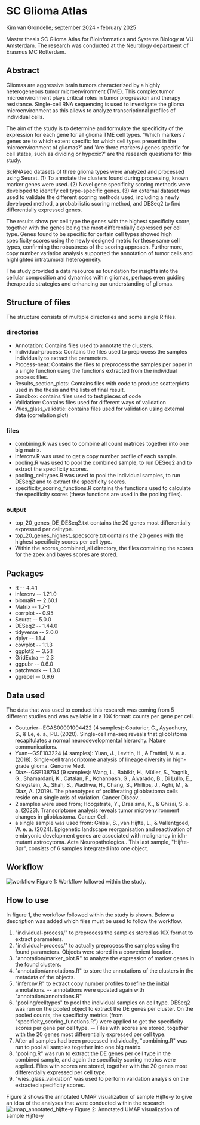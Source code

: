 # SC Glioma Atlas
Kim van Grondelle; september 2024 - february 2025

Master thesis SC Glioma Atlas for Bioinformatics and Systems Biology at VU Amsterdam. The research was conducted at the Neurology department of Erasmus MC Rotterdam. 

## Abstract
Gliomas are aggressive brain tumors characterized by a highly heterogeneous tumor microenvironment (TME). This complex tumor microenvironment plays critical roles in tumor progression and therapy resistance. Single-cell RNA sequencing is used to investigate the glioma microenvironment as this allows to analyze transcriptional profiles of individual cells.

The aim of the study is to determine and formulate the specificity of the expression for each gene for all glioma TME cell types. 'Which markers / genes are to which extent specific for which cell types present in the microenvironment of gliomas?' and 'Are there markers / genes specific for cell states, such as dividing or hypoxic?' are the research questions for this study. 

ScRNAseq datasets of three glioma types were analyzed and processed using Seurat. (1) To annotate the clusters found during processing, known marker genes were used. (2) Novel gene specificity scoring methods were developed to identify cell type-specific genes. (3) An external dataset was used to validate the different scoring methods used, including a newly developed method, a probabilistic scoring method, and DESeq2 to find differentially expressed genes. 

The results show per cell type the genes with the highest specificity score, together with the genes being the most differentially expressed per cell type. Genes found to be specific for certain cell types showed high specificity scores using the newly designed metric for these same cell types, confirming the robustness of the scoring approach. Furthermore, copy number variation analysis supported the annotation of tumor cells and highlighted intratumoral heterogeneity. 

The study provided a data resource as foundation for insights into the cellular composition and dynamics within gliomas, perhaps even guiding therapeutic strategies and enhancing our understanding of gliomas. 

## Structure of files
The structure consists of multiple directories and some single R files. 

### directories
- Annotation: Contains files used to annotate the clusters.
- Individual-process: Contains the files used to preprocess the samples individually to extract the parameters. 
- Process-neat: Contains the files to preprocess the samples per paper in a single function using the functions extracted from the individual process files. 
- Results_section_plots: Contains files with code to produce scatterplots used in the thesis and the lists of final result. 
- Sandbox: contains files used to test pieces of code
- Validation: Contains files used for different ways of validation
- Wies_glass_validatie: contains files used for validation using external data (correlation plot)

### files
- combining.R was used to combine all count matrices together into one big matrix. 
- infercnv.R was used to get a copy number profile of each sample. 
- pooling.R was used to pool the combined sample, to run DESeq2 and to extract the specificity scores. 
- pooling_celltypes.R was used to pool the individual samples, to run DESeq2 and to extract the specificity scores. 
- specificity_scoring_functions.R contains the functions used to calculate the specificity scores (these functions are used in the pooling files).

### output
- top_20_genes_DE_DESeq2.txt contains the 20 genes most differentially expressed per celltype. 
- top_20_genes_highest_specscore.txt contains the 20 genes with the highest specificity scores per cell type.
- Within the scores_combined_all directory, the files containing the scores for the zpex and bayes scores are stored. 

## Packages
- R -- 4.4.1 
- infercnv -- 1.21.0
- biomaRt -- 2.60.1  
- Matrix -- 1.7-1
- corrplot -- 0.95  
- Seurat -- 5.0.0 
- DESeq2 -- 1.44.0 
- tidyverse -- 2.0.0
- dplyr -- 1.1.4   
- cowplot -- 1.1.3
- ggplot2 -- 3.5.1  
- GridExtra -- 2.3
- ggpubr -- 0.6.0   
- patchwork -- 1.3.0
- ggrepel -- 0.9.6  


## Data used
The data that was used to conduct this research was coming from 5 different studies and was available in a 10X format: counts per gene per cell. 
- Couturier--EGAS00001004422 (4 samples): Couturier, C., Ayyadhury, S., & Le, e. a., PU. (2020). Single-cell rna-seq reveals that glioblstoma recapitulates a normal neurodevelopmental hierarchy. Nature communications. 
- Yuan--GSE103224 (4 samples): Yuan, J., Levitin, H., & Frattini, V. e. a. (2018). Single-cell transcriptome analysis of lineage diversity in high-grade glioma. Genome Med.
- Diaz--GSE138794 (9 samples): Wang, L., Babikir, H., Müller, S., Yagnik, G., Shamardani, K., Catalan, F., Kohanbash, G., Alvarado, B., Di Lullo, E., Kriegstein, A., Shah, S., Wadhwa, H., Chang, S., Phillips, J., Aghi, M., & Diaz, A. (2019). The phenotypes of proliferating glioblastoma cells reside on a single axis of variation. Cancer Discov..  
- 2 samples were used from; Hoogstrate, Y., Draaisma, K., & Ghisai, S. e. a. (2023). Transcriptome analysis reveals tumor microenvironment changes in glioblastoma. Cancer Cell.
- a single sample was used from: Ghisai, S., van Hijfte, L., & Vallentgoed, W. e. a. (2024). Epigenetic landscape reorganisation and reactivation of embryonic development genes are associated with malignancy in idh-mutant astrocytoma. Acta Neuropathologica.. This last sample, "Hijfte-3pr", consists of 6 samples integrated into one object.

## Workflow
![workflow](https://github.com/user-attachments/assets/fc8f8a05-35c9-41b9-9544-bdd202368317)
Figure 1: Workflow followed within the study. 

## How to use
In figure 1, the workflow followed within the study is shown. Below a description was added which files must be used to follow the workflow. 
1. "individual-process/" to preprocess the samples stored as 10X format to extract parameters.
1. "individual-process/" to actually preprocess the samples using the found parameters. Objects were stored in a convenient location. 
1. "annotation/marker_plot.R" to analyze the expression of marker genes in the found clusters. 
1. "annotation/annotations.R" to store the annotations of the clusters in the metadata of the objects. 
1. "infercnv.R" to extract copy number profiles to refine the initial annotations. -- annotations were updated again with "annotation/annotations.R"
1. "pooling/celltypes" to pool the individual samples on cell type. DESeq2 was run on the pooled object to extract the DE genes per cluster. On the pooled counts, the specificity metrics (from "specificity_scoring_functions.R") were applied to get the specificity scores per gene per cell type. -- Files with scores are stored, together with the 20 genes most differentially expressed per cell type. 
1. After all samples had been processed individually, "combining.R" was run to pool all samples together into one big matrix. 
1. "pooling.R" was run to extract the DE genes per cell type in the combined sample, and again the specificity scoring metrics were applied. Files with scores are stored, together with the 20 genes most differentially expressed per cell type.
1. "wies_glass_validation" was used to perform validation analysis on the extracted specificity scores.

Figure 2 shows the annotated UMAP visualization of sample Hijfte-y to give an idea of the analyses that were conducted within the research. 
![umap_annotated_hijfte-y](https://github.com/user-attachments/assets/644c25d7-fad0-4232-8462-cd2c080176c8)
Figure 2: Annotated UMAP visualization of sample Hijfte-y

